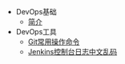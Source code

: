 * DevOps基础
  * [简介](markdown/运维/DevOps/)
* DevOps工具
  * [Git常用操作命令](markdown/运维/DevOps/Git常用操作命令.md)
  * [Jenkins控制台日志中文乱码](markdown/运维/DevOps/Jenkins控制台日志中文乱码.md)
